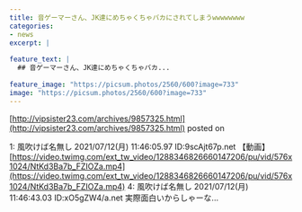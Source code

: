 ```yaml
---
title: 音ゲーマーさん、JK達にめちゃくちゃバカにされてしまうwwwwwwww
categories:
- news
excerpt: |
  
feature_text: |
  ## 音ゲーマーさん、JK達にめちゃくちゃバカ...
  
feature_image: "https://picsum.photos/2560/600?image=733"
image: "https://picsum.photos/2560/600?image=733"
---
```


[http://vipsister23.com/archives/9857325.html](http://vipsister23.com/archives/9857325.html)
posted on 

<!--more-->

1: 風吹けば名無し 2021/07/12(月) 11:46:05.97 ID:9scAjt67p.net 【動画】[https://video.twimg.com/ext_tw_video/1288346826660147206/pu/vid/576x1024/NtKd3Ba7b_FZIOZa.mp4](https://video.twimg.com/ext_tw_video/1288346826660147206/pu/vid/576x1024/NtKd3Ba7b_FZIOZa.mp4) 4: 風吹けば名無し 2021/07/12(月) 11:46:43.03 ID:xO5gZW4/a.net 実際面白いからしゃーな...
